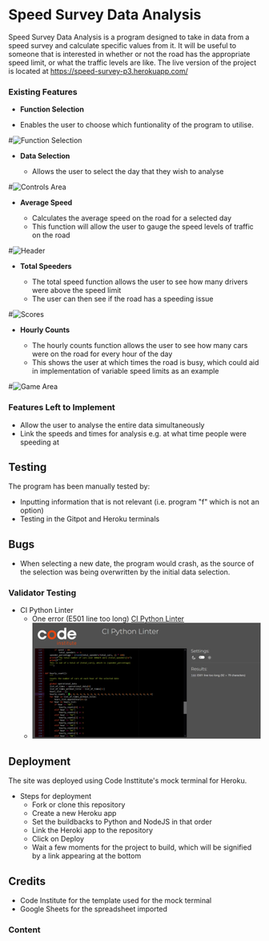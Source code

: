 # Speed Survey Data Analysis

Speed Survey Data Analysis is a program designed to take in data from a speed survey and calculate specific values from it.
It will be useful to someone that is interested in whether or not the road has the appropriate speed limit, or what the traffic levels are like.
The live version of the project is located at https://speed-survey-p3.herokuapp.com/

### Existing Features

- __Function Selection__

- Enables the user to choose which funtionality of the program to utilise.

#![Function Selection]()

- __Data Selection__

  - Allows the user to select the day that they wish to analyse

#![Controls Area](assets/images/controls-area.webp)

- __Average Speed__

  - Calculates the average speed on the road for a selected day
  - This function will allow the user to gauge the speed levels of traffic on the road

#![Header](assets/images/header.webp)

- __Total Speeders__

  - The total speed function allows the user to see how many drivers were above the speed limit
  - The user can then see if the road has a speeding issue

#![Scores](assets/images/scores.webp)

- __Hourly Counts__ 

  - The hourly counts function allows the user to see how many cars were on the road for every hour of the day
  - This shows the user at which times the road is busy, which could aid in implementation of variable speed limits as an example

#![Game Area](assets/images/game-area.webp)

### Features Left to Implement

- Allow the user to analyse the entire data simultaneously
- Link the speeds and times for analysis e.g. at what time people were speeding at

## Testing 

The program has been manually tested by:
- Inputting information that is not relevant (i.e. program "f" which is not an option)
- Testing in the Gitpot and Heroku terminals

## Bugs

- When selecting a new date, the program would crash, as the source of the selection was being overwritten by the initial data selection.

### Validator Testing 

- CI Python Linter
  - One error (E501 line too long)  [CI Python Linter](https://pep8ci.herokuapp.com/#)
  - ![Python Linter](assets/images/python-linter.png)

## Deployment

The site was deployed using Code Insttitute's mock terminal for Heroku.

- Steps for deployment
  - Fork or clone this repository
  - Create a new Heroku app
  - Set the buildbacks to Python and NodeJS in that order
  - Link the Heroki app to the repository
  - Click on Deploy
  - Wait a few moments for the project to build, which will be signified by a link appearing at the bottom

## Credits 

- Code Institute for the template used for the mock terminal
- Google Sheets for the spreadsheet imported

### Content 